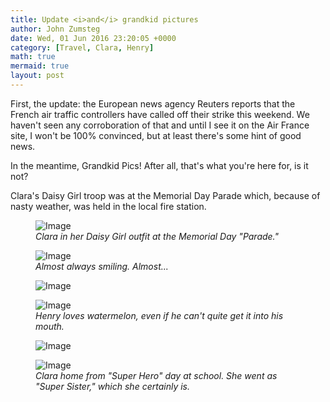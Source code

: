 ```yaml
---
title: Update <i>and</i> grandkid pictures
author: John Zumsteg
date: Wed, 01 Jun 2016 23:20:05 +0000
category: [Travel, Clara, Henry]
math: true
mermaid: true
layout: post
---
```

First, the update: the European news agency Reuters reports that the French air traffic controllers have called off their strike this weekend. We haven't seen any corroboration of that and until I see it on the Air France site, I won't be 100% convinced, but at least there's some hint of good news.

In the meantime, Grandkid Pics! After all, that's what you're here for, is it not?

Clara's Daisy Girl troop was at the Memorial Day Parade which, because of nasty weather, was held in the local fire station.

<figure class = "portrait">
	<img src="{{"/assets/images/2016/06/DSC09829.jpg" | prepend: site.baseurl | prepend: site.url }}" alt="Image" />
	<figcaption><em>Clara in her Daisy Girl outfit at the Memorial Day "Parade."</em></figcaption>
</figure>



<figure class = "landscape">
	<img src="{{"/assets/images/2016/06/IMG_0748.jpg" | prepend: site.baseurl | prepend: site.url }}" alt="Image" />
	<figcaption><em>Almost always smiling. Almost...</em></figcaption>
</figure>



<figure class = "landscape">
	<img src="{{"/assets/images/2016/06/IMG_0737.jpg" | prepend: site.baseurl | prepend: site.url }}" alt="Image" />
	<figcaption></figcaption>
</figure>



<figure class = "portrait">
	<img src="{{"/assets/images/2016/06/IMG_0718.jpg" | prepend: site.baseurl | prepend: site.url }}" alt="Image" />
	<figcaption><em>Henry loves watermelon, even if he can't quite get it into his mouth.</em></figcaption>
</figure>



<figure class = "landscape">
	<img src="{{"/assets/images/2016/06/IMG_0699.jpg" | prepend: site.baseurl | prepend: site.url }}" alt="Image" />
	<figcaption></figcaption>
</figure>



<figure class = "landscape">
	<img src="{{"/assets/images/2016/06/DSC09854.jpg" | prepend: site.baseurl | prepend: site.url }}" alt="Image" />
	<figcaption><em>Clara home from "Super Hero" day at school. She went as "Super Sister," which she certainly is.</em></figcaption>
</figure>


